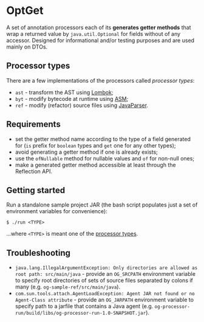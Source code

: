 # OptGet
A set of annotation processors each of its **generates getter methods**  that wrap a returned value by `java.util.Optional` for fields without of any accessor. Designed for informational and/or testing purposes and are used mainly on DTOs.

## Processor types
There are a few implementations of the processors called _processor types_:
* `ast` - transform the AST using [Lombok](https://projectlombok.org/);
* `byt` - modify bytecode at runtime using [ASM](https://asm.ow2.io/);
* `ref` - modify (refactor) source files using [JavaParser](https://javaparser.org/).

## Requirements
* set the getter method name according to the type of a field generated for (`is` prefix for `boolean` types and `get` one for any other types);
* avoid generating a getter method if one is already exists;
* use the `ofNullable` method for nullable values and `of` for non-null ones;
* make a generated getter method accessible at least through the Reflection API.

## Getting started

Run a standalone sample project JAR (the bash script populates just a set of environment variables for convenience):

```
$ ./run <TYPE>
```

...where `<TYPE>` is meant one of the [processor types](#processor-types).

## Troubleshooting
* `java.lang.IllegalArgumentException: Only directories are allowed as root path: src/main/java` - provide an `OG_SRCPATH` environment variable to specify root directories of sets of source files separated by colons if many (e.g. `og-sample-ref/src/main/java`).
* `com.sun.tools.attach.AgentLoadException: Agent JAR not found or no Agent-Class attribute` - provide an `OG_JARPATH` environment variable to specify path to a jarfile that contains a Java agent (e.g. `og-processor-run/build/libs/og-processor-run-1.0-SNAPSHOT.jar`).
